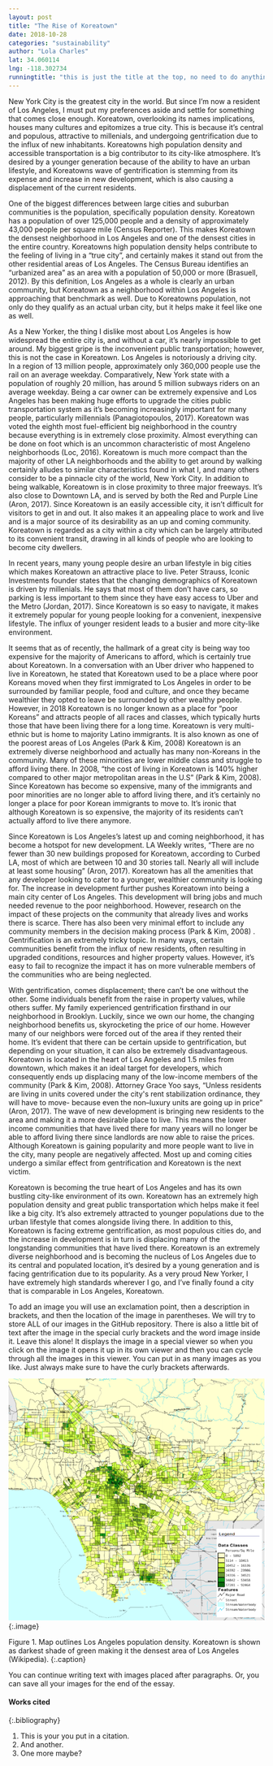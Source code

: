 ```yaml
---
layout: post
title: "The Rise of Koreatown"
date: 2018-10-28
categories: "sustainability" 
author: "Lola Charles"
lat: 34.060114
lng: -118.302734
runningtitle: "this is just the title at the top, no need to do anything here"
---
```

New York City is the greatest city in the world. But since I’m now a resident of Los Angeles, I must put my preferences aside and settle for something that comes close enough. Koreatown, overlooking its names implications, houses many cultures and epitomizes a true city. This is because it’s central and populous, attractive to millenials, and undergoing gentrification due to the influx of new inhabitants. Koreatowns high population density and accessible transportation is a big contributor to its city-like atmosphere. It’s desired by a younger generation because of the ability to have an urban lifestyle, and Koreatowns wave of gentrification is stemming from its expense and increase in new development, which is also causing a displacement of the current residents.  

 One of the biggest differences between large cities and suburban communities is the population, specifically population density. Koreatown has a population of over 125,000 people and a density of approximately 43,000 people per square mile (Census Reporter). This makes Koreatown the densest neighborhood in Los Angeles and one of the densest cities in the entire country. Koreatowns high population density helps contribute to the feeling of living in a “true city”, and certainly makes it stand out from the other residential areas of Los Angeles. The Census Bureau identifies an “urbanized area” as an area with a population of 50,000 or more (Brasuell, 2012). By this definition, Los Angeles as a whole is clearly an urban community, but Koreatown as a neighborhood within Los Angeles is approaching that benchmark as well. Due to Koreatowns population, not only do they qualify as an actual urban city, but it helps make it feel like one as well.  
 
 As a New Yorker, the thing I dislike most about Los Angeles is how widespread the entire city is, and without a car, it’s nearly impossible to get around. My biggest gripe is the inconvenient public transportation; however, this is not the case in Koreatown. Los Angeles is notoriously a driving city. In a region of 13 million people, approximately only 360,000 people use the rail on an average weekday. Comparatively, New York state with a population of roughly 20 million, has around 5 million subways riders on an average weekday. Being a car owner can be extremely expensive and Los Angeles has been making huge efforts to upgrade the cities public transportation system as it’s becoming increasingly important for many people, particularly millennials (Panagiotopoulos, 2017). Koreatown was voted the eighth most fuel-efficient big neighborhood in the country because everything is in extremely close proximity. Almost everything can be done on foot which is an uncommon characteristic of most Angeleno neighborhoods (Loc, 2016). Koreatown is much more compact than the majority of other LA neighborhoods and the ability to get around by walking certainly alludes to similar characteristics found in what I, and many others consider to be a pinnacle city of the world, New York City. In addition to being walkable, Koreatown is in close proximity to three major freeways. It’s also close to Downtown LA, and is served by both the Red and Purple Line (Aron, 2017). Since Koreatown is an easily accessible city, it isn’t difficult for visitors to get in and out. It also makes it an appealing place to work and live and is a major source of its desirability as an up and coming community. Koreatown is regarded as a city within a city which can be largely attributed to its convenient transit, drawing in all kinds of people who are looking to become city dwellers. 
 
   In recent years, many young people desire an urban lifestyle in big cities which makes Koreatown an attractive place to live. Peter Strauss, Iconic Investments founder states that the changing demographics of Koreatown is driven by millenials. He says that most of them don’t have cars, so parking is less important to them since they have easy access to Uber and the Metro (Jordan, 2017). Since Koreatown is so easy to navigate, it makes it extremely popular for young people looking for a convenient, inexpensive lifestyle. The influx of younger resident leads to a busier and more city-like environment. 

It seems that as of recently, the hallmark of a great city is being way too expensive for the majority of Americans to afford, which is certainly true about Koreatown. In a conversation with an Uber driver who happened to live in Koreatown, he stated that Koreatown used to be a place where poor Koreans moved when they first immigrated to Los Angeles in order to be surrounded by familiar people, food and culture, and once they became wealthier they opted to leave be surrounded by other wealthy people. However, in 2018 Koreatown is no longer known as a place for “poor Koreans” and attracts people of all races and classes, which typically hurts those that have been living there for a long time. Koreatown is very multi-ethnic but is home to majority Latino immigrants. It is also known as one of the poorest areas of Los Angeles (Park & Kim, 2008) Koreatown is an extremely diverse neighborhood and actually has many non-Koreans in the community. Many of these minorities are lower middle class and struggle to afford living there. In 2008, “the cost of living in Koreatown is 140% higher compared to other major metropolitan areas in the U.S” (Park & Kim, 2008). Since Koreatown has become so expensive, many of the immigrants and poor minorities are no longer able to afford living there, and it’s certainly no longer a place for poor Korean immigrants to move to. It’s ironic that although Koreatown is so expensive, the majority of its residents can’t actually afford to live there anymore. 

Since Koreatown is Los Angeles’s latest up and coming neighborhood, it has become a hotspot for new development. LA Weekly writes, “There are no fewer than 30 new buildings proposed for Koreatown, according to Curbed LA, most of which are between 10 and 30 stories tall. Nearly all will include at least some housing” (Aron, 2017). Koreatown has all the amenities that any developer looking to cater to a younger, wealthier community is looking for. The increase in development further pushes Koreatown into being a main city center of Los Angeles. This development will bring jobs and much needed revenue to the poor neighborhood. However, research on the impact of these projects on the community that already lives and works there is scarce. There has also been very minimal effort to include any community members in the decision making process (Park & Kim, 2008) . Gentrification is an extremely tricky topic. In many ways, certain communities benefit from the influx of new residents, often resulting in upgraded conditions, resources and higher property values. However, it’s easy to fail to recognize the impact it has on more vulnerable members of the communities who are being neglected.
	
 With gentrification, comes displacement; there can’t be one without the other. Some individuals benefit from the raise in property values, while others suffer. My family experienced gentrification firsthand in our neighborhood in Brooklyn. Luckily, since we own our home, the changing neighborhood benefits us, skyrocketing the price of our home. However many of our neighbors were forced out of the area if they rented their home. It’s evident that there can be certain upside to gentrification, but depending on your situation, it can also be extremely disadvantageous.  Koreatown is located in the heart of Los Angeles and 1.5 miles from downtown, which makes it an ideal target for developers, which consequently ends up displacing many of the low-income members of the community (Park & Kim, 2008). Attorney Grace Yoo says, “Unless residents are living in units covered under the city's rent stabilization ordinance, they will have to move- because even the non–luxury units are going up in price” (Aron, 2017). The wave of new development is bringing new residents to the area and making it a more desirable place to live. This means the lower income communities that have lived there for many years will no longer be able to afford living there since landlords are now able to raise the prices. Although Koreatown is gaining popularity and more people want to live in the city, many people are negatively affected. Most up and coming cities undergo a similar effect from gentrification and Koreatown is the next victim.  

Koreatown is becoming the true heart of Los Angeles and has its own bustling city-like environment of its own. Koreatown has an extremely high population density and great public transportation which helps make it feel like a big city. It’s also extremely attracted to younger populations due to the urban lifestyle that comes alongside living there. In addition to this, Koreatown is facing extreme gentrification, as most populous cities do, and the increase in development is in turn is displacing many of the longstanding communities that have lived there. Koreatown is an extremely diverse neighborhood and is becoming the nucleus of Los Angeles due to its central and populated location, it’s desired by a young generation and is facing gentrification due to its popularity. As a very proud New Yorker, I have extremely high standards wherever I go, and I’ve finally found a city that is comparable in Los Angeles, Koreatown. 








To add an image you will use an exclamation point, then a description in brackets, and then the location of the image in parentheses. We will try to store ALL of our images in the GitHub repository.  There is also a little bit of text after the image in the special curly brackets and the word image inside it. Leave this alone! It displays the image in a special viewer so when you click on the image it opens it up in its own viewer and then you can cycle through all the images in this viewer. You can put in as many images as you like. Just always make sure to have the curly brackets afterwards.
   
   
![title](images/image1.png)
   {:.image}
   
Figure 1. Map outlines Los Angeles population density. Koreatown is shown as darkest shade of green making it the densest area of Los Angeles (Wikipedia).
   {:.caption} 

You can continue writing text with images placed after paragraphs. Or, you can save all your images for the end of the essay.



#### Works cited

{:.bibliography} 
1. This is your you put in a citation.
2. And another.
3. One more maybe?
